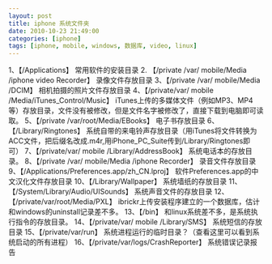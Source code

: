 ```yaml
---
layout: post
title: iphone 系统文件夹
date: 2010-10-23 21:49:00
categories: [iphone]
tags: [iphone, mobile, windows, 数据库, video, linux]
---
```

1、【/Applications】
常用软件的安装目录
2. 【/private /var/ mobile/Media /iphone video Recorder】
录像文件存放目录
3、【/private /var/ mobile/Media /DCIM】
相机拍摄的照片文件存放目录
4、【/private/var/ mobile /Media/iTunes_Control/Music】
iTunes上传的多媒体文件（例如MP3、MP4等）存放目录，文件没有被修改，但是文件名字被修改了，直接下载到电脑即可读取。
5、【/private /var/root/Media/EBooks】
电子书存放目录
6、【/Library/Ringtones】
系统自带的来电铃声存放目录（用iTunes将文件转换为ACC文件，把后缀名改成.m4r,用iPhone_PC_Suite传到/Library/Ringtones即可）
7、【/private/var/ mobile /Library/AddressBook】
系统电话本的存放目录。
8、【/private /var/ mobile/Media /iphone Recorder】
录音文件存放目录
9、【/Applications/Preferences.app/zh_CN.lproj】
软件Preferences.app的中文汉化文件存放目录
10、【/Library/Wallpaper】
系统墙纸的存放目录
11、【/System/Library/Audio/UISounds】
系统声音文件的存放目录
12、【/private/var/root/Media/PXL】
ibrickr上传安装程序建立的一个数据库，估计和windows的uninstall记录差不多。
13、【/bin】
和linux系统差不多，是系统执行指令的存放目录。
14、【/private/var/ mobile /Library/SMS】
系统短信的存放目录
15、【/private/var/run】
系统进程运行的临时目录？（查看这里可以看到系统启动的所有进程）
16、【/private/var/logs/CrashReporter】
系统错误记录报告
